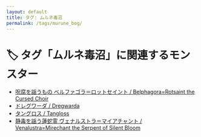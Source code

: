 ```yaml
---
layout: default
title: タグ: ムルネ毒沼
permalink: /tags/murune_bog/
---
```

# 🏷️ タグ「ムルネ毒沼」に関連するモンスター

- [呪腐を謡うもの ベルファゴラ＝ロットセイント / Belphagora=Rotsaint the Cursed Choir](/monsterdex/monster/Belphagora=Rotsaint.html)
- [ドレグワーダ / Dregwarda](/monsterdex/monster/Dregwarda.html)
- [タングロス / Tangloss](/monsterdex/monster/Tangloss.html)
- [静毒を謡う蓮蛇霊 ヴェナルストラ＝マイアチャント / Venalustra=Mirechant the Serpent of Silent Bloom](/monsterdex/monster/Venalustra=Mirechant.html)